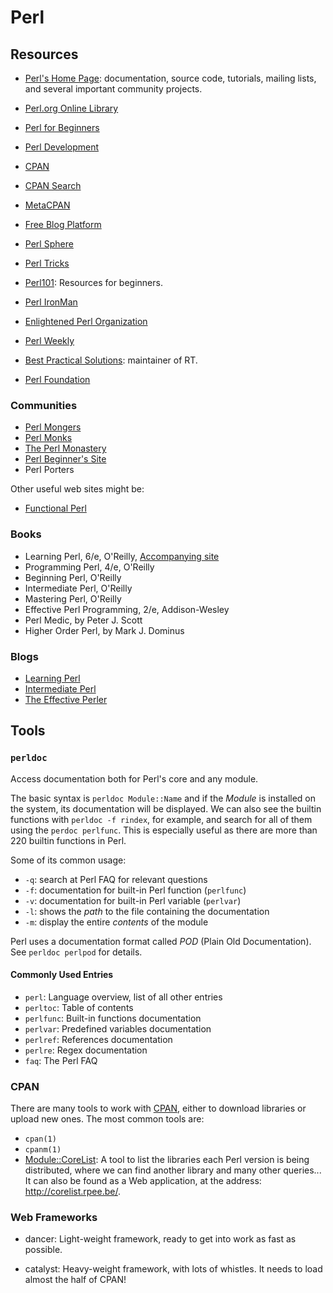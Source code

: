 Perl
====

Resources
---------

 - [Perl's Home Page](http://www.perl.org):  documentation, source code, tutorials,
   mailing lists, and several important community projects.

 - [Perl.org Online Library](https://www.perl.org/books/library.html)
 - [Perl for Beginners](http://learn.perl.org/faq/begineers.html)
 - [Perl Development](http://dev.perl.org)
 - [CPAN][cpan]
 - [CPAN Search](http://search.cpan.org)
 - [MetaCPAN](http://metacpan.org)
 - [Free Blog Platform](http://blogs.perl.org)
 - [Perl Sphere](http://perlsphere.net)
 - [Perl Tricks](http://PerlTricks.com)
 - [Perl101](http://perl101.org/): Resources for beginners.
 - [Perl IronMan](http://ironman.enlightenedperl.com)
 - [Enlightened Perl Organization](http://enlightenedperl.com)
 - [Perl Weekly](http://perlweekly.com)
 - [Best Practical Solutions](http://bestpractical.com):  maintainer of RT.
 - [Perl Foundation](http://perlfoundation.org)


[cpan]:		http://www.cpan.org

### Communities

 - [Perl Mongers](http://www.pm.org/)
 - [Perl Monks](http://perlmonks.org/)
 - [The Perl Monastery](http://www.perlmonks.org)
 - [Perl Beginner's Site](http://perl-begin.org/)
 - Perl Porters

Other useful web sites might be:

 - [Functional Perl](http://functional-perl.org/)

### Books

 - Learning Perl, 6/e, O'Reilly, [Accompanying site](http://www.learning-perl.com)
 - Programming Perl, 4/e, O'Reilly
 - Beginning Perl, O'Reilly
 - Intermediate Perl, O'Reilly
 - Mastering Perl, O'Reilly
 - Effective Perl Programming, 2/e, Addison-Wesley
 - Perl Medic, by Peter J. Scott
 - Higher Order Perl, by Mark J. Dominus

### Blogs

 - [Learning Perl](http://www.learning-perl.com/)
 - [Intermediate Perl](http://www.intermediateperl.com/)
 - [The Effective Perler](http://www.effectiveperlprogramming.com/)


Tools
-----

### `perldoc` ###

Access documentation both for Perl's core and any module.

The basic syntax is `perldoc Module::Name` and if the _Module_ is installed on
the system, its documentation will be displayed.  We can also see the builtin
functions with `perldoc -f rindex`, for example, and search for all of them
using the `perdoc perlfunc`.  This is especially useful as there are more than
220 builtin functions in Perl.

Some of its common usage:

 - `-q`:	search at Perl FAQ for relevant questions
 - `-f`:	documentation for built-in Perl function (`perlfunc`)
 - `-v`:	documentation for built-in Perl variable (`perlvar`)
 - `-l`:	shows the *path* to the file containing the documentation
 - `-m`:	display the entire *contents* of the module

Perl uses a documentation format called *POD* (Plain Old Documentation).
See `perldoc perlpod` for details.

#### Commonly Used Entries ####

 - `perl`:	Language overview, list of all other entries
 - `perltoc`:	Table of contents
 - `perlfunc`:	Built-in functions documentation
 - `perlvar`:	Predefined variables documentation
 - `perlref`:	References documentation
 - `perlre`:	Regex documentation
 - `faq`:	The Perl FAQ


### CPAN ###

There are many tools to work with [CPAN][cpan], either to download libraries or
upload new ones.  The most common tools are:

 - `cpan(1)`
 - `cpanm(1)`
 - [Module::CoreList](https://metacpan.org/module/Module::CoreList):
   A tool to list the libraries each Perl version is being distributed,
   where we can find another library and many other queries...
   It can also be found as a Web application, at the address:
   <http://corelist.rpee.be/>.


### Web Frameworks ###

 - dancer:
   Light-weight framework, ready to get into work as fast as possible.

 - catalyst:
   Heavy-weight framework, with lots of whistles.  It needs to load almost
   the half of CPAN!

